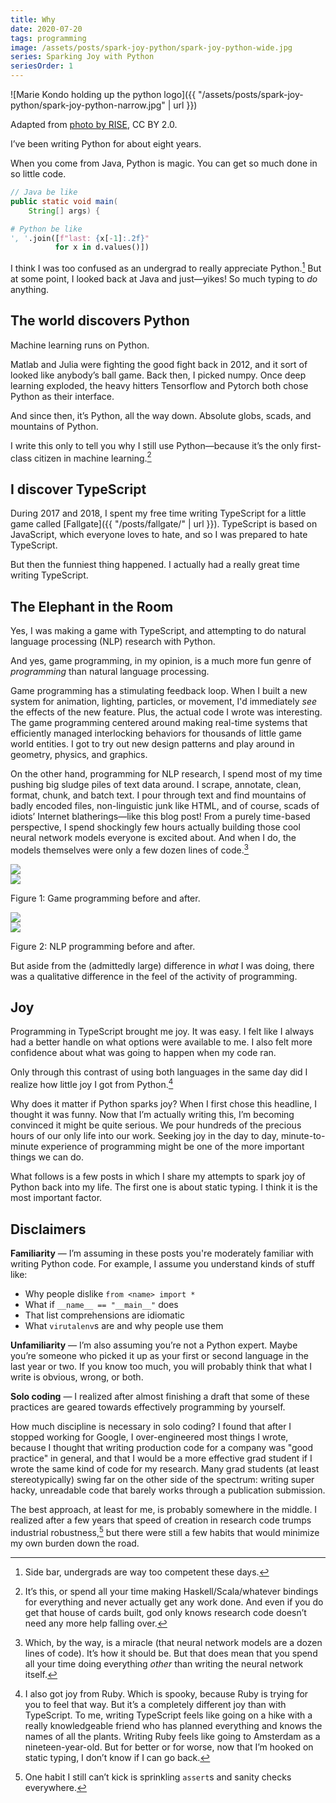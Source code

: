 ```yaml
---
title: Why
date: 2020-07-20
tags: programming
image: /assets/posts/spark-joy-python/spark-joy-python-wide.jpg
series: Sparking Joy with Python
seriesOrder: 1
---
```


![Marie Kondo holding up the python logo]({{ "/assets/posts/spark-joy-python/spark-joy-python-narrow.jpg" | url }})

<p class="figcaption">
Adapted from
<a href="https://www.flickr.com/photos/riseconf/27113243380/in/album-72157668861374906/">
photo by RISE</a>,
CC BY 2.0.
</p>

I’ve been writing Python for about eight years.

When you come from Java, Python is magic. You can get so much done in so little code.

```java
// Java be like
public static void main(
    String[] args) {
```

```python
# Python be like
', '.join([f"last: {x[-1]:.2f}"
          for x in d.values()])
```

I think I was too confused as an undergrad to really appreciate Python.[^1] But at some point, I looked back at Java and just—yikes! So much typing to _do_ anything.

## The world discovers Python
Machine learning runs on Python.

Matlab and Julia were fighting the good fight back in 2012, and it sort of looked like anybody’s ball game. Back then, I picked numpy. Once deep learning exploded, the heavy hitters Tensorflow and Pytorch both chose Python as their interface.

And since then, it’s Python, all the way down. Absolute globs, scads, and mountains of Python.

I write this only to tell you why I still use Python—because it’s the only first-class citizen in machine learning.[^2]

## I discover TypeScript
During 2017 and 2018, I spent my free time writing TypeScript for a little game called [Fallgate]({{ "/posts/fallgate/" | url }}). TypeScript is based on JavaScript, which everyone loves to hate, and so I was prepared to hate TypeScript.

But then the funniest thing happened. I actually had a really great time writing TypeScript.

## The Elephant in the Room
Yes, I was making a game with TypeScript, and attempting to do natural language processing (NLP) research with Python.

And yes, game programming, in my opinion, is a much more fun genre of _programming_ than natural language processing.

Game programming has a stimulating feedback loop. When I built a new system for animation, lighting, particles, or movement, I'd immediately _see_ the effects of the new feature. Plus, the actual code I wrote was interesting. The game programming centered around making real-time systems that efficiently managed interlocking behaviors for thousands of little game world entities. I got to try out new design patterns and play around in geometry, physics, and graphics.

On the other hand, programming for NLP research, I spend most of my time pushing big sludge piles of text data around. I scrape, annotate, clean, format, chunk, and batch text. I pour through text and find mountains of badly encoded files, non-linguistic junk like HTML, and of course, scads of idiots’ Internet blatherings—like this blog post! From a purely time-based perspective, I spend shockingly few hours actually building those cool neural network models everyone is excited about. And when I do, the models themselves were only a few dozen lines of code.[^3]

<div class="flex">
<div class="w-50">
<img src="{{ "/assets/posts/spark-joy-python/game-before.gif" | url }}">
</div>
<div class="w-50">
<img src="{{ "/assets/posts/spark-joy-python/game-after.gif" | url }}">
</div>
</div>

<p class="figcaption">
Figure 1: Game programming before and after.
</p>


<div class="flex">
<div class="w-50">
<img src="{{ "/assets/posts/spark-joy-python/nlp.gif" | url }}">
</div>
<div class="w-50">
<img src="{{ "/assets/posts/spark-joy-python/nlp.gif" | url }}">
</div>
</div>

<p class="figcaption">
Figure 2: NLP programming before and after.
</p>

But aside from the (admittedly large) difference in _what_ I was doing, there was a qualitative difference in the feel of the activity of programming.

## Joy
Programming in TypeScript brought me joy. It was easy. I felt like I always had a better handle on what options were available to me. I also felt more confidence about what was going to happen when my code ran.

Only through this contrast of using both languages in the same day did I realize how little joy I got from Python.[^4]

Why does it matter if Python sparks joy? When I first chose this headline, I thought it was funny. Now that I’m actually writing this, I’m becoming convinced it might be quite serious. We pour hundreds of the precious hours of our only life into our work. Seeking joy in the day to day, minute-to-minute experience of programming might be one of the more important things we can do.

What follows is a few posts in which I share my attempts to spark joy of Python back into my life. The first one is about static typing. I think it is the most important factor.

## Disclaimers

**Familiarity** — I’m assuming in these posts you're moderately familiar with writing Python code. For example, I assume you understand kinds of stuff like:

- Why people dislike `from <name> import * `
- What if `__name__ == "__main__"` does
- That list comprehensions are idiomatic
- What `virutalenv`s are and why people use them

**Unfamiliarity** — I’m also assuming you’re not a Python expert. Maybe you’re someone who picked it up as your first or second language in the last year or two. If you know too much, you will probably think that what I write is obvious, wrong, or both.

**Solo coding** — I realized after almost finishing a draft that some of these practices are geared towards effectively programming by yourself.

How much discipline is necessary in solo coding? I found that after I stopped working for Google, I over-engineered most things I wrote, because I thought that writing production code for a company was "good practice" in general, and that I would be a more effective grad student if I wrote the same kind of code for my research. Many grad students (at least stereotypically) swing far on the other side of the spectrum: writing super hacky, unreadable code that barely works through a publication submission.

The best approach, at least for me, is probably somewhere in the middle. I realized after a few years that speed of creation in research code trumps industrial robustness,[^5] but there were still a few habits that would minimize my own burden down the road.

[^1]:	Side bar, undergrads are way too competent these days.

[^2]:	It’s this, or spend all your time making Haskell/Scala/whatever bindings for everything and never actually get any work done. And even if you do get that house of cards built, god only knows research code doesn’t need any more help falling over.

[^3]:	Which, by the way, is a miracle (that neural network models are a dozen lines of code). It’s how it should be. But that does mean that you spend all your time doing everything _other_ than writing the neural network itself.

[^4]:	I also got joy from Ruby. Which is spooky, because Ruby is trying for you to feel that way. But it’s a completely different joy than with TypeScript. To me, writing TypeScript feels like going on a hike with a really knowledgeable friend who has planned everything and knows the names of all the plants. Writing Ruby feels like going to Amsterdam as a nineteen-year-old. But for better or for worse, now that I’m hooked on static typing, I don’t know if I can go back.

[^5]:	One habit I still can’t kick is sprinkling `assert`s and sanity checks everywhere.
